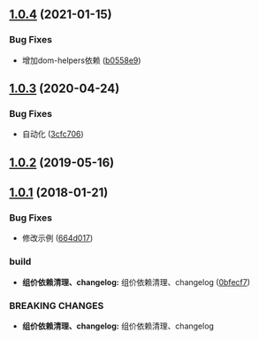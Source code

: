 ## [1.0.4](https://github.com/tinper-bee/bee-collapse/compare/v1.0.3...v1.0.4) (2021-01-15)


### Bug Fixes

* 增加dom-helpers依赖 ([b0558e9](https://github.com/tinper-bee/bee-collapse/commit/b0558e90bdd23ec7afd7ed434eed4dd08a115724))



## [1.0.3](https://github.com/tinper-bee/bee-collapse/compare/v1.0.2...v1.0.3) (2020-04-24)


### Bug Fixes

* 自动化 ([3cfc706](https://github.com/tinper-bee/bee-collapse/commit/3cfc7068dc8a16faa293b9033950aa90e819a3ea))



<a name="1.0.2"></a>
## [1.0.2](https://github.com/tinper-bee/bee-collapse/compare/v1.0.1...v1.0.2) (2019-05-16)



<a name="1.0.1"></a>
## [1.0.1](https://github.com/tinper-bee/bee-collapse/compare/0bfecf7...v1.0.1) (2018-01-21)


### Bug Fixes

* 修改示例 ([664d017](https://github.com/tinper-bee/bee-collapse/commit/664d017))


### build

* **组价依赖清理、changelog:** 组价依赖清理、changelog ([0bfecf7](https://github.com/tinper-bee/bee-collapse/commit/0bfecf7))


### BREAKING CHANGES

* **组价依赖清理、changelog:** 组价依赖清理、changelog



